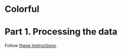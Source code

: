 # Colorful

# Part 1. Processing the data

Follow [these instructions](https://github.com/tdeboissiere/DeepLearningImplementations/tree/master/Colorful/data).